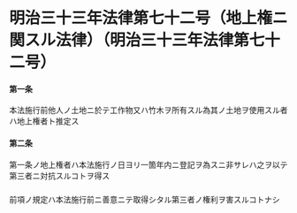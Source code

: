 # 明治三十三年法律第七十二号（地上権ニ関スル法律）（明治三十三年法律第七十二号）
#### 第一条
本法施行前他人ノ土地ニ於テ工作物又ハ竹木ヲ所有スル為其ノ土地ヲ使用スル者ハ地上権者ト推定ス
#### 第二条
第一条ノ地上権者ハ本法施行ノ日ヨリ一箇年内ニ登記ヲ為スニ非サレハ之ヲ以テ第三者ニ対抗スルコトヲ得ス
##### 
前項ノ規定ハ本法施行前ニ善意ニテ取得シタル第三者ノ権利ヲ害スルコトナシ
